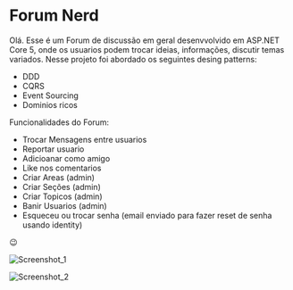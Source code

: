 # Forum Nerd
Olá.
Esse é um Forum de discussão em geral desenvvolvido em ASP.NET Core 5, onde os usuarios podem trocar ideias, informações, discutir temas variados.
Nesse projeto foi abordado os seguintes desing patterns:

- DDD
- CQRS
- Event Sourcing
- Dominios ricos

Funcionalidades do Forum:

- Trocar Mensagens entre usuarios
- Reportar usuario
- Adicioanar como amigo
- Like nos comentarios
- Criar Areas (admin)
- Criar Seções (admin)
- Criar Topicos (admin)
- Banir Usuarios (admin)
- Esqueceu ou trocar senha (email enviado para fazer reset de senha usando identity)

😉

![Screenshot_1](https://user-images.githubusercontent.com/25139027/160302851-89e08fe7-b341-49f5-81ca-89168be273d2.png)

![Screenshot_2](https://user-images.githubusercontent.com/25139027/160303024-67273444-def4-4bc0-ac23-700545f18713.png)

